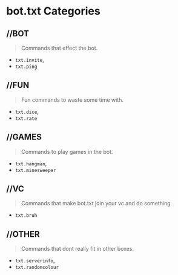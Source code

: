 # bot.txt Categories
## **//BOT**
> Commands that effect the bot. 
* `txt.invite`, 
* `txt.ping`
## **//FUN**
> Fun commands to waste some time with. 
* `txt.dice`, 
* `txt.rate`
## **//GAMES**
> Commands to play games in the bot.
* `txt.hangman`, 
* `txt.minesweeper`
## **//VC**
> Commands that make bot.txt join your vc and do something.
* `txt.bruh`
## **//OTHER**
> Commands that dont really fit in other boxes. 
* `txt.serverinfo`, 
* `txt.randomcolour`
